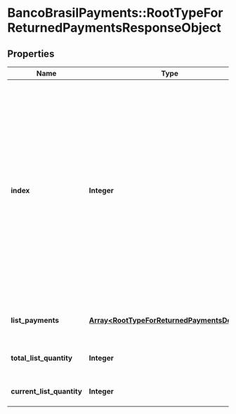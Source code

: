 # BancoBrasilPayments::RootTypeForReturnedPaymentsResponseObject

## Properties
Name | Type | Description | Notes
------------ | ------------- | ------------- | -------------
**index** | **Integer** | Posição do índice. Cada resposta tem um limite de 300 ocorrências na lista paymentList, iniciada a partir do valor do índice fornecido. Para todas as ocorrências, itere sobre esse recurso usando o valor do campo nextIndex da resposta. | [optional] 
**list_payments** | [**Array&lt;RootTypeForReturnedPaymentsDetails&gt;**](RootTypeForReturnedPaymentsDetails.md) | Lista de detalhes dos pagamentos | [optional] 
**total_list_quantity** | **Integer** | Quantidade total de pagamentos na tabela | [optional] 
**current_list_quantity** | **Integer** | Quantidade total de pagamentos | [optional] 

